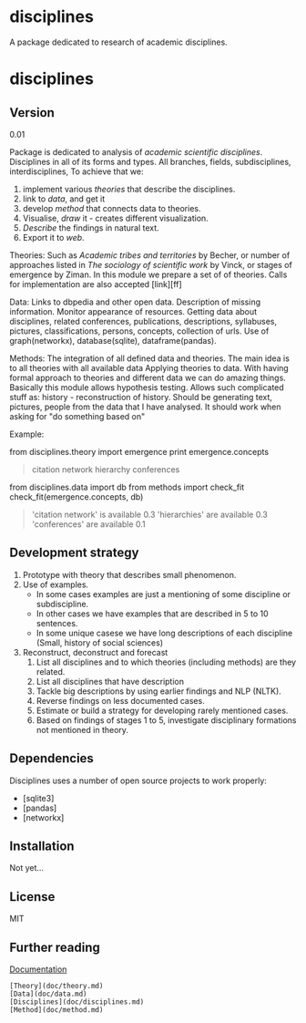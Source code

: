 disciplines
===========

A package dedicated to research of academic disciplines.

disciplines
=========

Version
----

0.01

Package is dedicated to analysis of *academic scientific disciplines*. Disciplines in all of its forms and types. All branches, fields, subdisciplines, interdisciplines, 
To achieve that we:
1. implement various *theories* that describe the disciplines.
2. link to *data*, and get it
3. develop *method* that connects data to theories.
4. Visualise, *draw* it - creates different visualization. 
5. *Describe* the findings in natural text.
6. Export it to *web*.

Theories:
Such as *Academic tribes and territories* by Becher, or number of approaches listed in *The sociology of scientific work* by Vinck, or stages of emergence by Ziman.
In this module we prepare a set of of theories. Calls for implementation are also accepted [link][ff]

Data:
Links to dbpedia and other open data.
Description of missing information.
Monitor appearance of resources.
Getting data about disciplines, related conferences, publications, descriptions, syllabuses, pictures, classifications, persons, concepts, collection of urls.
Use of graph(networkx), database(sqlite), dataframe(pandas). 

Methods:
The integration of all defined data and theories. The main idea is to all theories with all available data
Applying theories to data. With having formal approach to theories and different data we can do amazing things.
Basically this module allows hypothesis testing. Allows such complicated stuff as:
history - reconstruction of history. Should be generating text, pictures, people from the data that I have analysed. It should work when asking for "do something based on"

Example:

from disciplines.theory import emergence
print emergence.concepts
> citation network
> hierarchy
> conferences

from disciplines.data import db
from methods import check_fit
check_fit(emergence.concepts, db)
> 'citation network' is available 0.3
> 'hierarchies' are available 0.3
> 'conferences' are available 0.1


Development strategy
-----
1. Prototype with theory that describes small phenomenon.
2. Use of examples.
	- In some cases examples are just a mentioning of some discipline or subdiscipline.
	- In other cases we have examples that are described in 5 to 10 sentences. 
	- In some unique casese we have long descriptions of each discipline (Small, history of social sciences)
3. Reconstruct, deconstruct and forecast
	1. List all disciplines and to which theories (including methods) are they related.
	2. List all disciplines that have description
	3. Tackle big descriptions by using earlier findings and NLP (NLTK).
	4. Reverse findings on less documented cases.
	5. Estimate or build a strategy for developing rarely mentioned cases.
	6. Based on findings of stages 1 to 5, investigate disciplinary formations not mentioned in theory.

Dependencies
-----------

Disciplines uses a number of open source projects to work properly:
* [sqlite3]
* [pandas]
* [networkx]

Installation
--------------
Not yet...

License
----
MIT

Further reading
---
[Documentation](doc/docs.md)

	[Theory](doc/theory.md)
	[Data](doc/data.md)
	[Disciplines](doc/disciplines.md)
	[Method](doc/method.md)
